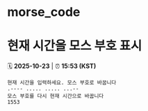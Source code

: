 # morse_code
# 현재 시간을 모스 부호 표시
<!-- MORSE_TIME_START -->
🗓️ **2025-10-23** | ⏰ **15:53 (KST)**

```
현재 시간을 입력하세요. 모스 부호로 바꿉니다
.---- ..... ..... ...--
모스 부호를 다시 현재 시간으로 바꿉니다
1553
```
<!-- MORSE_TIME_END -->

